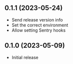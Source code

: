 ## 0.1.1 (2023-05-24)

* Send release version info
* Set the correct environment
* Allow setting Sentry hooks

## 0.1.0 (2023-05-09)

* Initial release